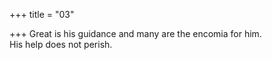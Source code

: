 +++
title = "03"

+++
Great is his guidance and many are the encomia for him.  
His help does not perish.  